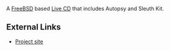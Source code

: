 A [FreeBSD](FreeBSD "wikilink") based [Live CD](Live_CD "wikilink") that
includes Autopsy and Sleuth Kit.

## External Links

- [Project site](http://sourceforge.net/projects/snarl/)